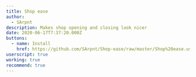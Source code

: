 ```yaml
---
title: Shop ease
author:
  - SArpnt
description: Makes shop opening and closing look nicer
date: 2020-06-17T7:37:20.000Z
buttons:
  - name: Install
    href: https://github.com/SArpnt/Shop-ease/raw/master/Shop%20ease.user.js
userscript: true
working: true
recommend: true
---
```

